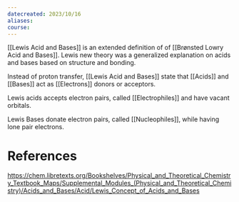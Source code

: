 ```yaml
---
datecreated: 2023/10/16
aliases: 
course:
---
```

[[Lewis Acid and Bases]] is an extended definition of of [[Brønsted Lowry Acid and Bases]]. Lewis new theory was a generalized explanation on acids and bases based on structure and bonding.

Instead of proton transfer, [[Lewis Acid and Bases]] state that [[Acids]] and [[Bases]] act as [[Electrons]] donors or acceptors.

Lewis acids accepts electron pairs, called [[Electrophiles]] and have vacant orbitals. 

Lewis Bases donate electron pairs, called [[Nucleophiles]], while having lone pair electrons.

# References

https://chem.libretexts.org/Bookshelves/Physical_and_Theoretical_Chemistry_Textbook_Maps/Supplemental_Modules_(Physical_and_Theoretical_Chemistry)/Acids_and_Bases/Acid/Lewis_Concept_of_Acids_and_Bases